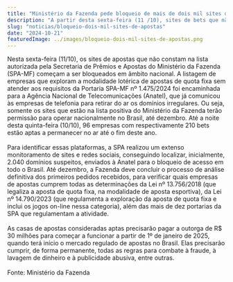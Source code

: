 ```yaml
---
title: "Ministério da Fazenda pede bloqueio de mais de dois mil sites de apostas ilegais no Brasil"
description: "A partir desta sexta-feira (11 /10), sites de bets que não constam na lista autorizada pelo MF começam a ser retirados do ar"
slug: "noticias/bloqueio-dois-mil-sites-de-apostas"
date: "2024-10-21"
featuredImage: ../images/bloqueio-dois-mil-sites-de-apostas.png
---
```


Nesta sexta-feira (11/10), os sites de apostas que não constam na lista autorizada pela Secretaria de Prêmios e Apostas do Ministério da Fazenda (SPA-MF) começam a ser bloqueados em âmbito nacional. A listagem de empresas que exploram a modalidade lotérica de apostas de quota fixa sem atender aos requisitos da Portaria SPA-MF nº 1.475/2024 foi encaminhada para a Agência Nacional de Telecomunicações (Anatel), que já comunicou às empresas de telefonia para retirar do ar os domínios irregulares. Ou seja, somente os sites que estão na lista positiva do Ministério da Fazenda terão permissão para operar nacionalmente no Brasil, até dezembro. Até a noite desta quinta-feira (10/10), 96 empresas com respectivamente 210 bets estão aptas a permanecer no ar até o fim deste ano.  
<br/>
Para identificar essas plataformas, a SPA realizou um extenso monitoramento de sites e redes sociais, conseguindo localizar, inicialmente, 2.040 domínios suspeitos, enviados à Anatel para o bloqueio de acesso em todo o Brasil. Até dezembro, a Fazenda deve concluir o processo de análise definitiva dos primeiros pedidos recebidos, para verificar quais empresas de apostas cumprem todas as determinações da Lei nº 13.756/2018 (que legaliza a aposta de quota fixa, na modalidade de aposta esportiva), da Lei nº 14.790/2023 (que regulamenta a exploração da aposta de quota fixa e inclui os jogos on-line nessa categoria), além das mais de dez portarias da SPA que regulamentam a atividade.  
<br/>
As casas de apostas consideradas aptas precisarão pagar a outorga de R$ 30 milhões para começar a funcionar a partir de 1º de janeiro de 2025, quando terá início o mercado regulado de apostas no Brasil. Elas precisarão cumprir, de forma permanente, todas as regras para combate à fraude, à lavagem de dinheiro e à publicidade abusiva, entre outras.  
<br/>
Fonte: Ministério da Fazenda